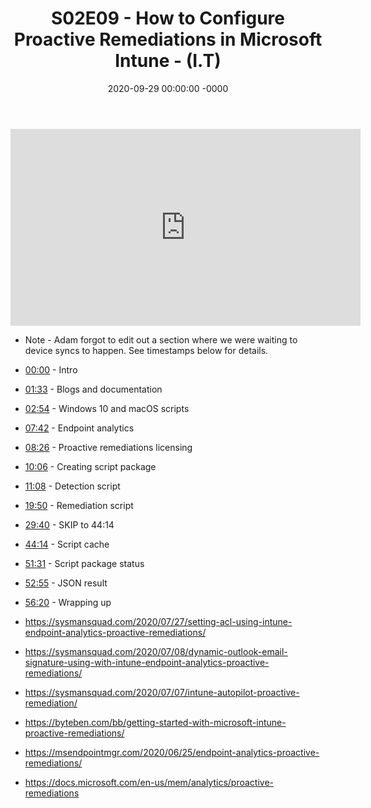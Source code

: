 ﻿---
layout: post
title: "S02E09 - How to Configure Proactive Remediations in Microsoft Intune - (I.T)"
date: 2020-09-29 00:00:00 -0000
categories:
---

<iframe loading="lazy" width="560" height="315" src="https://www.youtube.com/embed/VOBzV6GjOvI" title="YouTube video player" frameborder="0" allow="accelerometer; autoplay; clipboard-write; encrypted-media; gyroscope; picture-in-picture" allowfullscreen></iframe>

 * Note - Adam forgot to edit out a section where we were waiting to device syncs to happen. See timestamps below for details.

 * [00:00](https://www.youtube.com/watch?v=VOBzV6GjOvI&t=0s) - Intro
 * [01:33](https://www.youtube.com/watch?v=VOBzV6GjOvI&t=93s) - Blogs and documentation
 * [02:54](https://www.youtube.com/watch?v=VOBzV6GjOvI&t=174s) - Windows 10 and macOS scripts
 * [07:42](https://www.youtube.com/watch?v=VOBzV6GjOvI&t=462s) - Endpoint analytics
 * [08:26](https://www.youtube.com/watch?v=VOBzV6GjOvI&t=506s) - Proactive remediations licensing
 * [10:06](https://www.youtube.com/watch?v=VOBzV6GjOvI&t=606s) - Creating script package
 * [11:08](https://www.youtube.com/watch?v=VOBzV6GjOvI&t=668s) - Detection script
 * [19:50](https://www.youtube.com/watch?v=VOBzV6GjOvI&t=1190s) - Remediation script
 * [29:40](https://www.youtube.com/watch?v=VOBzV6GjOvI&t=1780s) - SKIP to 44:14
 * [44:14](https://www.youtube.com/watch?v=VOBzV6GjOvI&t=2654s) - Script cache
 * [51:31](https://www.youtube.com/watch?v=VOBzV6GjOvI&t=3091s) - Script package status
 * [52:55](https://www.youtube.com/watch?v=VOBzV6GjOvI&t=3175s) - JSON result
 * [56:20](https://www.youtube.com/watch?v=VOBzV6GjOvI&t=3380s) - Wrapping up

 * https://sysmansquad.com/2020/07/27/setting-acl-using-intune-endpoint-analytics-proactive-remediations/
 * https://sysmansquad.com/2020/07/08/dynamic-outlook-email-signature-using-with-intune-endpoint-analytics-proactive-remediations/
 * https://sysmansquad.com/2020/07/07/intune-autopilot-proactive-remediation/
 * https://byteben.com/bb/getting-started-with-microsoft-intune-proactive-remediations/
 * https://msendpointmgr.com/2020/06/25/endpoint-analytics-proactive-remediations/
 * https://docs.microsoft.com/en-us/mem/analytics/proactive-remediations


